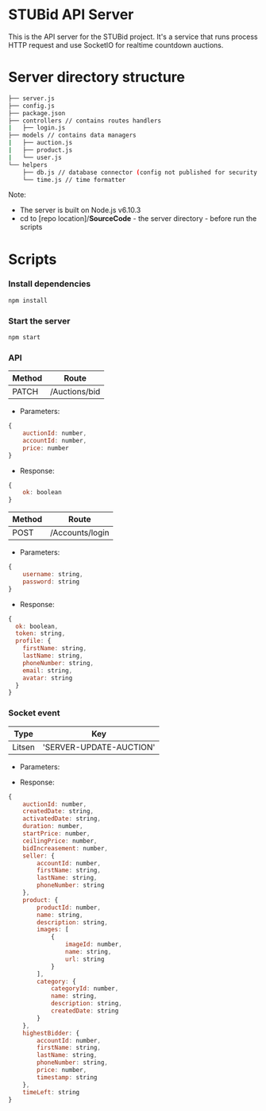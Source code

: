 # STUBid API Server
This is the API server for the STUBid project. It's a service that runs process HTTP request and use SocketIO for realtime countdown auctions.

# Server directory structure
```bash
├── server.js
├── config.js
├── package.json
├── controllers // contains routes handlers
|   ├── login.js
├── models // contains data managers
|   ├── auction.js
|   ├── product.js
|   └── user.js
└── helpers
    ├── db.js // database connector (config not published for security purposes)
    └── time.js // time formatter
```

Note:
- The server is built on Node.js v6.10.3
- cd to [repo location]/**SourceCode** - the server directory - before run the scripts
# Scripts
### Install dependencies
```bash
npm install
```

### Start the server
```bash
npm start
```

### API
|Method|Route|
|-|-|
|PATCH|/Auctions/bid|
- Parameters:
```javascript
{
	auctionId: number,
	accountId: number,
	price: number
}
```
- Response:
```javascript
{
    ok: boolean
}
```

|Method|Route|
|-|-|
|POST|/Accounts/login|
- Parameters:
```javascript
{
	username: string,
	password: string
}
```
- Response:
```javascript
{
  ok: boolean,
  token: string,
  profile: {
    firstName: string,
    lastName: string,
    phoneNumber: string,
    email: string,
    avatar: string
  }
}
```

### Socket event
|Type|Key|
|-|-|
|Litsen|'SERVER-UPDATE-AUCTION'|
- Parameters:

- Response:
```javascript
{
    auctionId: number,
    createdDate: string,
    activatedDate: string,
    duration: number,
    startPrice: number,
    ceilingPrice: number,
    bidIncreasement: number,
    seller: {
        accountId: number,
        firstName: string,
        lastName: string,
        phoneNumber: string
    },
    product: {
        productId: number,
        name: string,
        description: string,
        images: [
            {
                imageId: number,
                name: string,
                url: string
            }
        ],
        category: {
            categoryId: number,
            name: string,
            description: string,
            createdDate: string
        }
    },
    highestBidder: {
        accountId: number,
        firstName: string,
        lastName: string,
        phoneNumber: string,
        price: number,
        timestamp: string
    },
    timeLeft: string
}
```

